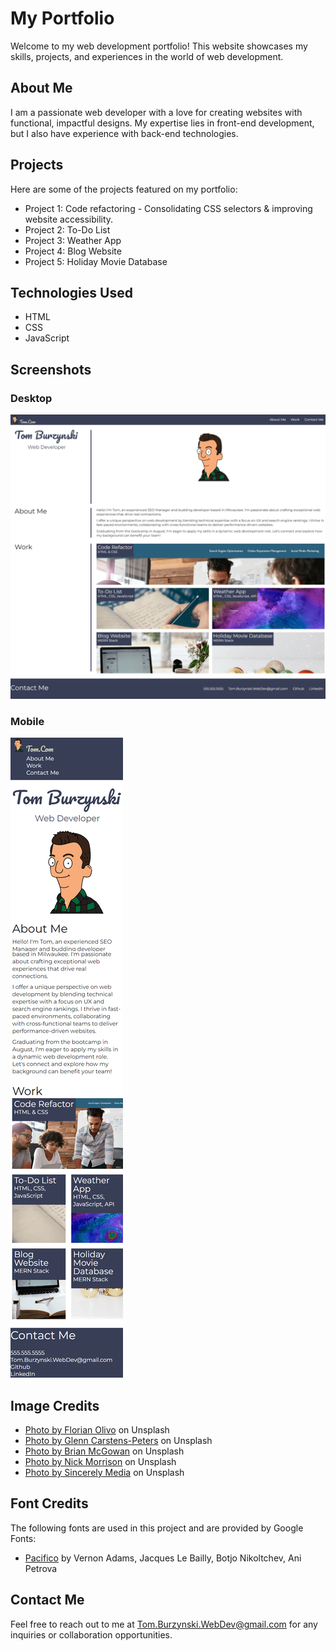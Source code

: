 # My Portfolio

Welcome to my web development portfolio! This website showcases my skills, projects, and experiences in the world of web development.

## About Me

I am a passionate web developer with a love for creating websites with functional, impactful designs. My expertise lies in front-end development, but I also have experience with back-end technologies.

## Projects

Here are some of the projects featured on my portfolio:

- Project 1: Code refactoring - Consolidating CSS selectors & improving website accessibility.
- Project 2: To-Do List
- Project 3: Weather App
- Project 4: Blog Website
- Project 5: Holiday Movie Database

## Technologies Used

- HTML
- CSS
- JavaScript

## Screenshots

### Desktop

![Tom Burzynski dev portfolio screenshot - desktop](assets/images/screenshots/portfolio-desktop.png "Desktop")

### Mobile

![Tom Burzynski dev portfolio screenshot - mobile](assets/images/screenshots/portfolio-mobile.png "Mobile")

## Image Credits

- [Photo by Florian Olivo](https://unsplash.com/photos/lines-of-html-codes-4hbJ-eymZ1o) on Unsplash
- [Photo by Glenn Carstens-Peters](https://unsplash.com/photos/person-writing-bucket-list-on-book-RLw-UC03Gwc) on Unsplash
- [Photo by Brian McGowan](https://unsplash.com/photos/blue-pink-and-yellow-abstract-painting-7kU-BMYARQs) on Unsplash
- [Photo by Nick Morrison](https://unsplash.com/photos/macbook-pro-near-white-open-book-FHnnjk1Yj7Y) on Unsplash
- [Photo by Sincerely Media](https://unsplash.com/photos/assorted-color-baubles-on-white-surface-EuZuJrYJbmg) on Unsplash

## Font Credits

The following fonts are used in this project and are provided by Google Fonts:

- [Pacifico](https://fonts.google.com/specimen/Pacifico) by Vernon Adams, Jacques Le Bailly, Botjo Nikoltchev, Ani Petrova

## Contact Me

Feel free to reach out to me at [Tom.Burzynski.WebDev@gmail.com](mailto:Tom.Burzynski.WebDev@gmail.com) for any inquiries or collaboration opportunities.
